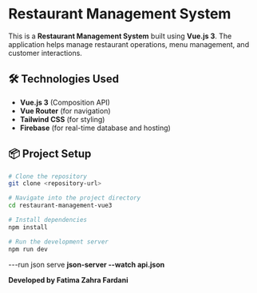 # Restaurant Management System

This is a **Restaurant Management System** built using **Vue.js 3**. The application helps manage restaurant operations, menu management, and customer interactions.


## 🛠️ Technologies Used
- **Vue.js 3** (Composition API)
- **Vue Router** (for navigation)
- **Tailwind CSS** (for styling)
- **Firebase** (for real-time database and hosting)

## 📦 Project Setup
```bash
# Clone the repository
git clone <repository-url>

# Navigate into the project directory
cd restaurant-management-vue3

# Install dependencies
npm install

# Run the development server
npm run dev
```

---run json serve
**json-server --watch api.json**

**Developed by Fatima Zahra Fardani**

